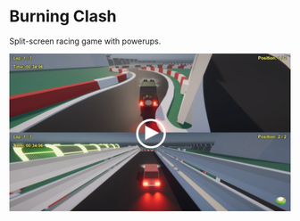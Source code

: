 # Burning Clash
Split-screen racing game with powerups.

[![Watch the video](bc_video_thumbnail.png)](https://www.youtube.com/embed/Iyb8YdN6A4o)
